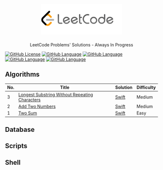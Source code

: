 <h1 align="center">
  <a href="https://leetcode.com">
    <img src="https://github.com/KevinAo22/leetcode/raw/master/assets/leetcode-logo.png" alt="LeetCode logo" height="100">
  </a>
</h1>

<p align="center">LeetCode Problems' Solutions - Always In Progress</p>

[![GitHub License](https://img.shields.io/badge/license-MIT-brightgreen.svg)](https://github.com/KevinAo22/leetcode/blob/master/LICENSE)    [![GitHub Language](https://img.shields.io/badge/language-Swift-orange.svg)](https://swift.org)    [![GitHub Language](https://img.shields.io/badge/language-C%23-blueviolet.svg)](https://docs.microsoft.com/en-us/dotnet/csharp/)    [![GitHub Language](https://img.shields.io/badge/language-TypeScript-blue)](https://www.typescriptlang.org)    [![GitHub Language](https://img.shields.io/badge/language-Rust-red.svg)](https://www.rust-lang.org)

## Algorithms

| No. | Title | Solution | Difficulty |
| ----- | -------- | ---------- | --------- |
| 3 | [Longest Substring Without Repeating Characters](https://leetcode.com/problems/longest-substring-without-repeating-characters/) | [Swift](./No.3-LongestSubstringWithoutRepeatingCharacters/LongestSubstringWithoutRepeatingCharacters.swift) | Medium |
| 2 | [Add Two Numbers](https://leetcode.com/problems/add-two-numbers/) | [Swift](./algorithms/No.2-AddTwoNumbers/AddTwoNumbers.swift) | Medium |
| 1 | [Two Sum](https://leetcode.com/problems/two-sum/) | [Swift](./algorithms/No.1-TwoSum/TwoSum.swift) | Easy |

## Database

## Scripts

## Shell
